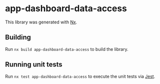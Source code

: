 # app-dashboard-data-access

This library was generated with [Nx](https://nx.dev).

## Building

Run `nx build app-dashboard-data-access` to build the library.

## Running unit tests

Run `nx test app-dashboard-data-access` to execute the unit tests via [Jest](https://jestjs.io).
